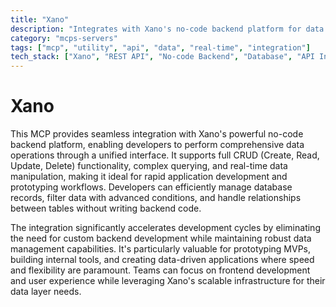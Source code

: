 ```yaml
---
title: "Xano"
description: "Integrates with Xano's no-code backend platform for data querying, manipulation, and CRUD operations to accelerate development."
category: "mcps-servers"
tags: ["mcp", "utility", "api", "data", "real-time", "integration"]
tech_stack: ["Xano", "REST API", "No-code Backend", "Database", "API Integration"]
---
```


# Xano

This MCP provides seamless integration with Xano's powerful no-code backend platform, enabling developers to perform comprehensive data operations through a unified interface. It supports full CRUD (Create, Read, Update, Delete) functionality, complex querying, and real-time data manipulation, making it ideal for rapid application development and prototyping workflows. Developers can efficiently manage database records, filter data with advanced conditions, and handle relationships between tables without writing backend code.

The integration significantly accelerates development cycles by eliminating the need for custom backend development while maintaining robust data management capabilities. It's particularly valuable for prototyping MVPs, building internal tools, and creating data-driven applications where speed and flexibility are paramount. Teams can focus on frontend development and user experience while leveraging Xano's scalable infrastructure for their data layer needs.
